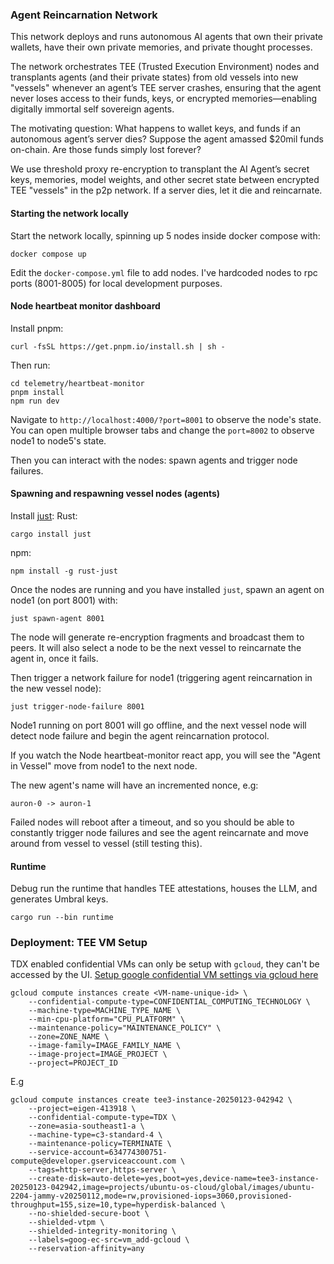 
### Agent Reincarnation Network

This network deploys and runs autonomous AI agents that own their private wallets, have their own private memories, and private thought processes.

The network orchestrates TEE (Trusted Execution Environment) nodes and transplants agents (and their private states) from old vessels into new "vessels" whenever an agent’s TEE server crashes, ensuring that the agent never loses access to their funds, keys, or encrypted memories—enabling digitally immortal self sovereign agents.

The motivating question: What happens to wallet keys, and funds if an autonomous agent’s server dies? Suppose the agent amassed $20mil funds on-chain. Are those funds simply lost forever?

We use threshold proxy re-encryption to transplant the AI Agent’s secret keys, memories, model weights, and other secret state between encrypted TEE "vessels" in the p2p network. If a server dies, let it die and reincarnate.


#### Starting the network locally

Start the network locally, spinning up 5 nodes inside docker compose with:
```
docker compose up
```

Edit the `docker-compose.yml` file to add nodes.
I've hardcoded nodes to rpc ports (8001-8005) for local development purposes.

#### Node heartbeat monitor dashboard

Install pnpm:
```
curl -fsSL https://get.pnpm.io/install.sh | sh -
```

Then run:
```
cd telemetry/heartbeat-monitor
pnpm install
npm run dev
```

Navigate to `http://localhost:4000/?port=8001` to observe the node's state.
You can open multiple browser tabs and change the `port=8002` to observe node1 to node5's state.

Then you can interact with the nodes: spawn agents and trigger node failures.


#### Spawning and respawning vessel nodes (agents)
Install [just](https://github.com/casey/just):
Rust:
```
cargo install just
```
npm:
```
npm install -g rust-just
```

Once the nodes are running and you have installed `just`, spawn an agent on node1 (on port 8001) with:
```
just spawn-agent 8001
```
The node will generate re-encryption fragments and broadcast them to peers.
It will also select a node to be the next vessel to reincarnate the agent in, once it fails.

Then trigger a network failure for node1 (triggering agent reincarnation in the new vessel node):
```
just trigger-node-failure 8001
```

Node1 running on port 8001 will go offline, and the next vessel node will detect node failure and begin the agent reincarnation protocol.

If you watch the Node heartbeat-monitor react app, you will see the "Agent in Vessel" move from node1 to the next node.

The new agent's name will have an incremented nonce, e.g:
```
auron-0 -> auron-1
```

Failed nodes will reboot after a timeout, and so you should be able to constantly trigger node failures and see the agent reincarnate and move around from vessel to vessel (still testing this).



#### Runtime
Debug run the runtime that handles TEE attestations, houses the LLM, and generates Umbral keys.
```
cargo run --bin runtime
```



### Deployment: TEE VM Setup

TDX enabled confidential VMs can only be setup with `gcloud`, they can't be accessed by the UI.
[Setup google confidential VM settings via gcloud here](https://cloud.google.com/confidential-computing/confidential-vm/docs/create-a-confidential-vm-instance#gcloud)

```
gcloud compute instances create <VM-name-unique-id> \
    --confidential-compute-type=CONFIDENTIAL_COMPUTING_TECHNOLOGY \
    --machine-type=MACHINE_TYPE_NAME \
    --min-cpu-platform="CPU_PLATFORM" \
    --maintenance-policy="MAINTENANCE_POLICY" \
    --zone=ZONE_NAME \
    --image-family=IMAGE_FAMILY_NAME \
    --image-project=IMAGE_PROJECT \
    --project=PROJECT_ID
```

E.g
```
gcloud compute instances create tee3-instance-20250123-042942 \
    --project=eigen-413918 \
    --confidential-compute-type=TDX \
    --zone=asia-southeast1-a \
    --machine-type=c3-standard-4 \
    --maintenance-policy=TERMINATE \
    --service-account=634774300751-compute@developer.gserviceaccount.com \
    --tags=http-server,https-server \
    --create-disk=auto-delete=yes,boot=yes,device-name=tee3-instance-20250123-042942,image=projects/ubuntu-os-cloud/global/images/ubuntu-2204-jammy-v20250112,mode=rw,provisioned-iops=3060,provisioned-throughput=155,size=10,type=hyperdisk-balanced \
    --no-shielded-secure-boot \
    --shielded-vtpm \
    --shielded-integrity-monitoring \
    --labels=goog-ec-src=vm_add-gcloud \
    --reservation-affinity=any
```


